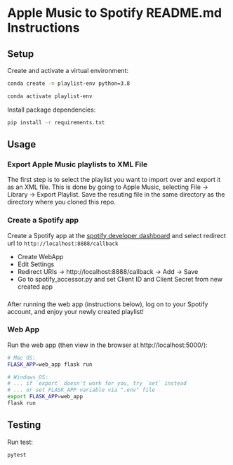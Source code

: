 # Apple Music to Spotify README.md Instructions

## Setup

Create and activate a virtual environment:

```sh
conda create -n playlist-env python=3.8

conda activate playlist-env
```

Install package dependencies:

```sh
pip install -r requirements.txt
```

## Usage

### Export Apple Music playlists to XML File
The first step is to select the playlist you want to import over and export it as an XML file. 
This is done by going to Apple Music, selecting File -> Library -> Export Playlist. 
Save the resuting file in the same directory as the directory where you cloned this repo.

### Create a Spotify app 
Create a Spotify app at the [spotify developer dashboard](https://developer.spotify.com/dashboard/applications) and select redirect url to `http://localhost:8888/callback`
- Create WebApp
- Edit Settings
- Redirect URIs -> http://localhost:8888/callback -> Add -> Save
- Go to spotify_accessor.py and set Client ID and Client Secret from new created app

###
After running the web app (instructions below), log on to your Spotify account, and enjoy your newly created playlist!

### Web App

Run the web app (then view in the browser at http://localhost:5000/):

```sh
# Mac OS:
FLASK_APP=web_app flask run

# Windows OS:
# ... if `export` doesn't work for you, try `set` instead
# ... or set FLASK_APP variable via ".env" file
export FLASK_APP=web_app
flask run
```

## Testing

Run test:
```sh
pytest
```